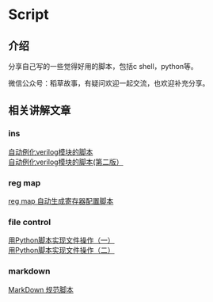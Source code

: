 ﻿

<!--
 * @Author       : Luma
 * @Date         : 2022-08-12 21:06:28
 * @LastEditTime : 2022-09-25 20:26:14
 * @LastEditors  : Luma
 * @Description  :    

 * @FilePath     : \working\script\README.md
-->
# Script

## 介绍
分享自己写的一些觉得好用的脚本，包括c shell，python等。

微信公众号：稻草故事，有疑问欢迎一起交流，也欢迎补充分享。

## 相关讲解文章

### ins
[自动例化verilog模块的脚本](https://mp.weixin.qq.com/s/UVtZUQGcQxA_kV7qtUM03g)    
[自动例化verilog模块的脚本(第二版）](https://mp.weixin.qq.com/s/NCFXnCP8FJSWvJKV4n0VLQ)    

### reg map
[reg map 自动生成寄存器配置脚本](https://mp.weixin.qq.com/s/Z1zFkaH2pCoufePyVg5msw)

### file control
[用Python脚本实现文件操作（一）](https://mp.weixin.qq.com/s/nokpdovNXB65Cc8GVE639g)    
[用Python脚本实现文件操作（二）](https://mp.weixin.qq.com/s/7TB5SSYyOnXtm0psdQPBOg)    

### markdown
[MarkDown 规范脚本](https://mp.weixin.qq.com/s/KWWhdOCKqMgC7qI7SI0-Qg)    


